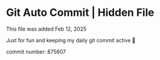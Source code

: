 # Git Auto Commit | Hidden File

This file was added Feb 12, 2025

Just for fun and keeping my daily git commit active 🤪

commit number: 875607
